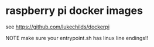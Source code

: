 # raspberry pi docker images

see https://github.com/lukechilds/dockerpi

NOTE make sure your entrypoint.sh has linux line endings!!

